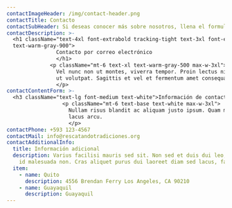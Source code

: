 ```yaml
---
contactImageHeader: /img/contact-header.png
contactTitle: Contacto
contactSubHeader: Si deseas conocer más sobre nosotros, llena el formulario
contactDescription: >-
  <h1 className="text-4xl font-extrabold tracking-tight text-3xl font-extrabold
  text-warm-gray-900">
                Contacto por correo electrónico
                </h1>
              <p className="mt-6 text-xl text-warm-gray-500 max-w-3xl">
                Vel nunc non ut montes, viverra tempor. Proin lectus nibh phasellus morbi non morbi. In elementum urna
                ut volutpat. Sagittis et vel et fermentum amet consequat.
                </p>
contactContentForm: >-
  <h3 className="text-lg font-medium text-white">Información de contacto</h3>
                  <p className="mt-6 text-base text-white max-w-3xl">
                    Nullam risus blandit ac aliquam justo ipsum. Quam mauris volutpat massa dictumst amet. Sapien tortor
                    lacus arcu.
                    </p>
contactPhone: +593 123-4567
contactMail: info@rescatandotradiciones.org
contactAdditionalInfo:
  title: Información adicional
  description: Varius facilisi mauris sed sit. Non sed et duis dui leo, vulputate
    id malesuada non. Cras aliquet purus dui laoreet diam sed lacus, fames.
  item:
    - name: Quito
      description: 4556 Brendan Ferry Los Angeles, CA 90210
    - name: Guayaquil
      description: Guayaquil
---
```

